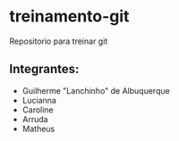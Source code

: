 treinamento-git
===============

Repositorio para treinar git


Integrantes:
-------------
 * Guilherme "Lanchinho" de Albuquerque
 * Lucianna
 * Caroline
 * Arruda
 * Matheus